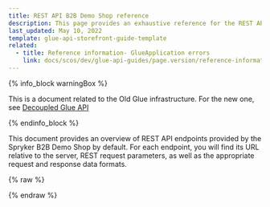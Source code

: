 ```yaml
---
title: REST API B2B Demo Shop reference
description: This page provides an exhaustive reference for the REST API endpoints present in the Spryker B2B demo Shop by default with the corresponding parameters and data formats.
last_updated: May 10, 2022
template: glue-api-storefront-guide-template
related: 
  - title: Reference information- GlueApplication errors
    link: docs/scos/dev/glue-api-guides/page.version/reference-information-glueapplication-errors.html
---
```


{% info_block warningBox %}

This is a document related to the Old Glue infrastructure. For the new one, see [Decoupled Glue API](/docs/scos/dev/glue-api-guides/{{page.version}}/decoupled-glue-api.html)

{% endinfo_block %}

This document provides an overview of REST API endpoints provided by the Spryker B2B Demo Shop by default. For each endpoint, you will find its URL relative to the server, REST request parameters, as well as the appropriate request and response data formats.

<div id="swagger-ui"></div>

{% raw %}
<link rel="stylesheet" type="text/css" href="https://cdnjs.cloudflare.com/ajax/libs/swagger-ui/3.22.1/swagger-ui.css" />
<script src="https://cdnjs.cloudflare.com/ajax/libs/swagger-ui/3.22.1/swagger-ui-standalone-preset.js"></script>
<script src="https://cdnjs.cloudflare.com/ajax/libs/swagger-ui/3.22.1/swagger-ui-bundle.js"></script>
<script>
const swaggerContainer = document.getElementById('swagger-ui');
if(swaggerContainer) { 
    console.log('start'); const ui = SwaggerUIBundle({
        url: 'https://spryker.s3.eu-central-1.amazonaws.com/docs/scos/dev/glue-api-guides/202204.0/b2b_spryker_rest_api.schema.json',
        dom_id: '#swagger-ui', deepLinking: true, presets: [
            SwaggerUIBundle.presets.apis, SwaggerUIStandalonePreset
        ],
        enableCORS: false, layout: 'BaseLayout', supportedSubmitMethods: []
    });
    console.log(ui); window.ui = ui 
}
</script>
{% endraw %}